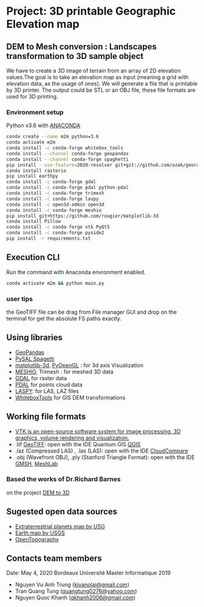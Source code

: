 # Project: 3D printable Geographic Elevation map

## DEM to Mesh conversion : Landscapes transformation to 3D sample object

We have to create a 3D image of terrain from an array of 2D elevation values.The goal is to take an elevation map as input (meaning a grid with elevation data, as the usage of ones). We will generate a file that is printable by 3D printer. The output could be STL or an OBJ file, these file formats are used for 3D printing.

### Environment setup

Python v3.6 with [ANACONDA](https://docs.conda.io/en/latest/miniconda.html)

```bash
conda create --name m2m python=3.6
conda activate m2m
conda install -c conda-forge whitebox_tools
conda install --channel conda-forge geopandas
conda install --channel conda-forge spaghetti
pip install --use-feature=2020-resolver git+git://github.com/ozak/georasters.git
conda install rasterio
pip install earthpy
conda install -c conda-forge gdal
conda install -c conda-forge pdal python-pdal
conda install -c conda-forge trimesh
conda install -c conda-forge laspy
conda install -c open3d-admin open3d
conda install -c conda-forge meshio
pip install git+https://github.com/rougier/matplotlib-3d
conda install Pillow
conda install -c conda-forge vtk PyQt5
conda install -c conda-forge pyside2
pip install -r requirements.txt
```

## Execution CLI

Run the command with Anaconda envronment enabled.

```bash
conda activate m2m && python main.py
```

### user tips

the GeoTIFF file can be drag from File manager GUI and drop on the terminal for get the absolute FS paths exactly.

## Using libraries

- [GeoPandas](https://geopandas.org/data_structures.html)
- [PySAL Spagetti](http://pysal.org/notebooks/explore/spaghetti/intro.html)
- [matplotlib-3d](https://github.com/rougier/matplotlib-3d), [PyOpenGL](http://pyopengl.sourceforge.net/) : for 3d axis Visualization
- [MESHIO](https://github.com/nschloe/meshio), Trimesh : for meshed 3D data
- [GDAL](https://anaconda.org/conda-forge/gdal) for raster data
- [PDAL](https://anaconda.org/conda-forge/pdal) for points cloud data
- [LASPY](https://github.com/laspy/laspy): for LAS, LAZ files
- [WhiteboxTools](https://jblindsay.github.io/ghrg/WhiteboxTools/) for GIS DEM transformations

## Working file formats

- [VTK is an open-source software system for image processing, 3D graphics, volume rendering and visualization.](https://vtk.org/doc/nightly/html/index.html)
- .tif [GeoTIFF](https://earthdata.nasa.gov/esdis/eso/standards-and-references/geotiff):
  open with the IDE Quantum GIS [QGIS](http://www.qgis.org/)
- .laz (Compressed LAS) , .las (LAS):
  open with the IDE [CloudCompare](https://www.cloudcompare.org/)
- .obj (Wavefront OBJ), .ply (Stanford Triangle Format):
  open with the IDE [GMSH](http://gmsh.info/), [MeshLab](http://www.meshlab.net/)

### Based the works of Dr.Richard Barnes

on the project [DEM to 3D](https://github.com/r-barnes/DEMto3D)

## Sugested open data sources

- [Extraterrestrial planets map by USG](https://www.usgs.gov/centers/astrogeology-science-center/science/mrctr-gis-lab)
- [Earth map by USGS](https://earthexplorer.usgs.gov/)
- [OpenTopography](https://opentopography.org/blog/demand-3d-topographic-differencing)

## Contacts team members

Date: May 4, 2020
Bordeaux Université
Master Informatique 2019

- Nguyen Vu Anh Trung (kivanolai@gmail.com)
- Tran Quang Tung (quangtung0276@yahoo.com)
- Nguyen Quoc Khanh (qkhanh2006@gmail.com)
